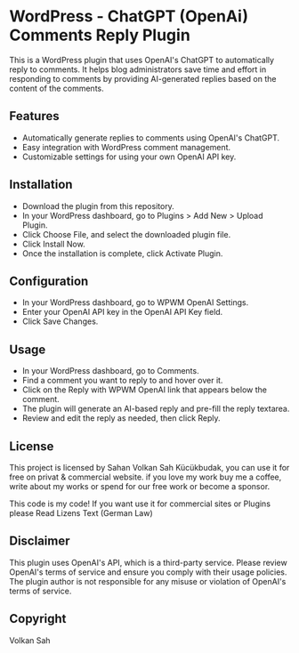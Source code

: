 # WordPress - ChatGPT (OpenAi) Comments Reply Plugin
This is a WordPress plugin that uses OpenAI's ChatGPT to automatically reply to comments. It helps blog administrators save time and effort in responding to comments by providing AI-generated replies based on the content of the comments.

## Features
- Automatically generate replies to comments using OpenAI's ChatGPT.
- Easy integration with WordPress comment management.
- Customizable settings for using your own OpenAI API key.
## Installation
- Download the plugin from this repository.
- In your WordPress dashboard, go to Plugins > Add New > Upload Plugin.
- Click Choose File, and select the downloaded plugin file.
- Click Install Now.
- Once the installation is complete, click Activate Plugin.
## Configuration
- In your WordPress dashboard, go to WPWM OpenAI Settings.
- Enter your OpenAI API key in the OpenAI API Key field.
- Click Save Changes.
## Usage
- In your WordPress dashboard, go to Comments.
- Find a comment you want to reply to and hover over it.
- Click on the Reply with WPWM OpenAI link that appears below the comment.
- The plugin will generate an AI-based reply and pre-fill the reply textarea.
- Review and edit the reply as needed, then click Reply.
## License
This project is licensed by Sahan Volkan Sah Kücükbudak, you can use it for free on privat & commercial website. if you love my work buy me a coffee, write about my works or spend for our free work or become a sponsor.

This code is my code! If you want use it for commercial sites or Plugins please Read Lizens Text (German Law)

## Disclaimer
This plugin uses OpenAI's API, which is a third-party service. Please review OpenAI's terms of service and ensure you comply with their usage policies. The plugin author is not responsible for any misuse or violation of OpenAI's terms of service.

## Copyright
Volkan Sah
